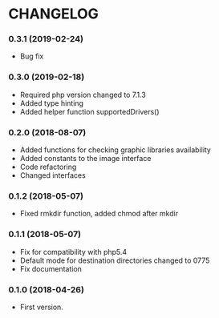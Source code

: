 # CHANGELOG

### 0.3.1 (2019-02-24)

  * Bug fix

### 0.3.0 (2019-02-18)

  * Required php version changed to 7.1.3
  * Added type hinting
  * Added helper function supportedDrivers()

### 0.2.0 (2018-08-07)

  * Added functions for checking graphic libraries availability
  * Added constants to the image interface
  * Code refactoring
  * Changed interfaces

### 0.1.2 (2018-05-07)

  * Fixed rmkdir function, added chmod after mkdir

### 0.1.1 (2018-05-07)

  * Fix for compatibility with php5.4
  * Default mode for destination directories changed to 0775
  * Fix documentation

### 0.1.0 (2018-04-26)

  * First version.
